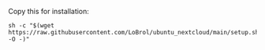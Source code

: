 Copy this for installation:
```
sh -c "$(wget https://raw.githubusercontent.com/LoBrol/ubuntu_nextcloud/main/setup.sh -O -)"
```
